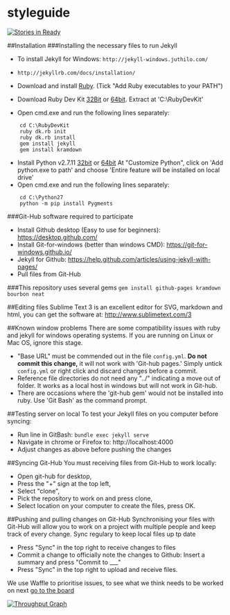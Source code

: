 # styleguide

[![Stories in Ready](https://badge.waffle.io/bvn-architecture/styleguide.png?label=ready&title=Ready)](http://waffle.io/bvn-architecture/styleguide)

##Installation
###Installing the necessary files to run Jekyll
* To install Jekyll for Windows: `http://jekyll-windows.juthilo.com/`
* `http://jekyllrb.com/docs/installation/`


* Download and install [Ruby](https://cache.ruby-lang.org/pub/ruby/2.0/ruby-2.0.0-p647.tar.gz "Title"). (Tick "Add Ruby executables to your PATH")
* Download Ruby Dev Kit [32Bit](dl.bintray.com/oneclick/rubyinstaller/DevKit-mingw64-32-4.7.2-20130224-1151-sfx.exe) or [64bit](dl.bintray.com/oneclick/rubyinstaller/DevKit-mingw64-64-4.7.2-20130224-1432-sfx.exe). Extract at 'C:\RubyDevKit\'
* Open cmd.exe and run the following lines separately: 
```
    cd C:\RubyDevKit
    ruby dk.rb init
    ruby dk.rb install
    gem install jekyll
    gem install kramdown
```
* Install Python v2.7.11 [32bit](https://www.python.org/ftp/python/2.7.11/python-2.7.11.msi) or [64bit](https://www.python.org/ftp/python/2.7.11/python-2.7.11.amd64.msi) At "Customize Python", click on 'Add python.exe to path' and choose 'Entire feature will be installed on local drive'
* Open cmd.exe and run the following lines separately:
```
    cd C:\Python27
    python -m pip install Pygments
```    



###Git-Hub software required to participate
* Install Github desktop (Easy to use for beginners): https://desktop.github.com/
* Install Git-for-windows (better than windows CMD): https://git-for-windows.github.io/
* Jekyll for Github: https://help.github.com/articles/using-jekyll-with-pages/
* Pull files from Git-Hub

###This repository uses several gems
`gem install github-pages kramdown bourbon neat`

##Editing files
Sublime Text 3 is an excellent editor for SVG, markdown and html, you can get the software at: http://www.sublimetext.com/3

##Known window problems
There are some compatibility issues with ruby and jekyll for windows operating systems. If you are running on Linux or Mac OS, ignore this stage.
* "Base URL" must be commended out in the file `config.yml`. **Do not commit this change,** it will not work with 'Git-hub pages.' Simply untick `config.yml` or right click and discard changes before a commit.
* Reference file directories do not need any "../" indicating a move out of folder. It works as a local host in windows but will not work in Git-hub.
* There are occasions where the 'git-hub gem' would not be installed into ruby. Use 'Git Bash' as the command prompt.

##Testing server on local
To test your Jekyll files on you computer before syncing:
* Run line in GitBash: `bundle exec jekyll serve`
* Navigate in chrome or Firefox to: http://localhost:4000
* Adjust changes as above before pushing the changes

##Syncing Git-Hub
You must receiving files from Git-Hub to work locally:
* Open git-hub for desktop,
* Press the "+" sign at the top left,
* Select "clone",
* Pick the repository to work on and press clone,
* Select location on your computer to create the files, press OK.

##Pushing and pulling changes on Git-Hub
Synchronising your files with Git-Hub will allow you to work on a project with multiple people and keep track of every change. Sync regulary to keep local files up tp date
* Press "Sync" in the top right to receive changes to files
* Commit a change to officially note the changes to Github: Insert a summary and press "Commit to ___"
* Press "Sync" in the top right to upload and receive files.

We use Waffle to prioritise issues, to see what we think needs to be worked on next [go to the board](https://waffle.io/bvn-architecture/styleguide)

[![Throughput Graph](https://graphs.waffle.io/bvn-architecture/styleguide/throughput.svg)](https://waffle.io/bvn-architecture/styleguide/metrics)
